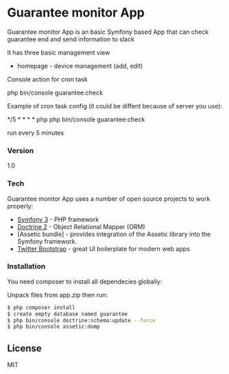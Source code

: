 # Guarantee monitor App

Guarantee monitor App is an basic Symfony based App that can check guarantee end and send information to slack

It has three basic management view

* homepage                   - device management (add, edit)

Console action for cron task

php bin/console guarantee:check

Example of cron task config (it could be diffent because of server you use):

*/5 * * * * php php bin/console guarantee:check

run every 5 minutes

### Version
1.0

### Tech

Guarantee monitor App uses a number of open source projects to work properly:

* [Symfony 3]         - PHP framework
* [Doctrine 2]        - Object Relational Mapper (ORM)
* [Assetic bundle]    - provides integration of the Assetic library into the Symfony framework.
* [Twitter Bootstrap] - great UI boilerplate for modern web apps


### Installation

You need composer to install all dependecies globally:

Unpack files from app.zip then run:

```sh
$ php composer install
$ create empty database named guarantee
$ php bin/console doctrine:schema:update --force
$ php bin/console assetic:dump
```

License
----

MIT

[Doctrine 2]: <https://github.com/doctrine/doctrine2>
[Symfony 3]: <https://github.com/symfony/symfony>
[Twitter Bootstrap]: <http://twitter.github.com/bootstrap/>
[Assetic]: <https://github.com/symfony/assetic-bundle>


